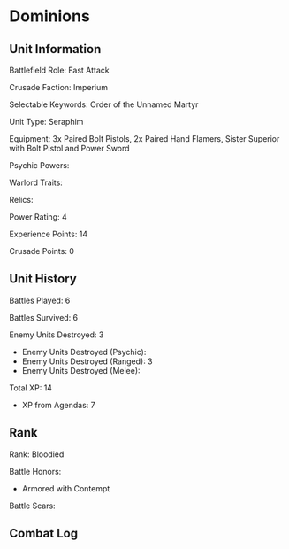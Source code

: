 Dominions
====

Unit Information
----

Battlefield Role: Fast Attack

Crusade Faction: Imperium

Selectable Keywords: Order of the Unnamed Martyr

Unit Type: Seraphim

Equipment: 3x Paired Bolt Pistols, 2x Paired Hand Flamers, Sister Superior with Bolt Pistol and Power Sword

Psychic Powers:

Warlord Traits:

Relics:

Power Rating: 4

Experience Points: 14

Crusade Points: 0


Unit History
---
Battles Played: 6

Battles Survived: 6

Enemy Units Destroyed: 3
* Enemy Units Destroyed (Psychic):
* Enemy Units Destroyed (Ranged): 3
* Enemy Units Destroyed (Melee): 

Total XP: 14
* XP from Agendas: 7

Rank
----
Rank: Bloodied

Battle Honors:
* Armored with Contempt

Battle Scars:


Combat Log
---
